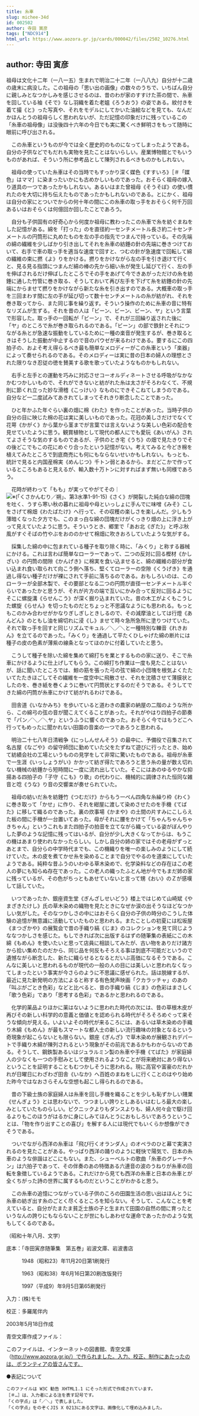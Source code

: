 ```yaml
---
title: 糸車
slug: michee-34d
id: 002502
author: 寺田 寅彦
tags: ["NDC914"]
html_url: https://www.aozora.gr.jp/cards/000042/files/2502_10276.html
---
```


## author: 寺田 寅彦

祖母は文化十二年（一八一五）生まれで明治二十二年（一八八九）自分が十二歳の歳末に病没した。この祖母の「思い出の画像」の数々のうちで、いちばん自分に親しみとなつかしみを感じさせるのは、昔のわが家のすすけた茶の間で、糸車を回している袖《そで》なし羽織を着た老媼《ろうおう》の姿である。紋付きを着て撮《と》った写真や、それをモデルにしてかいた油絵などを見ても、なんだかほんとうの祖母らしく思われないが、ただ記憶の印象だけに残っているこの「糸車の祖母像」は没後四十六年の今日でも実に驚くべき鮮明さをもって随時に眼前に呼び出される。

　この糸車というものが今では全く歴史的のものになってしまったようである。自分の子供などでもだれも実物を見たことはないらしい。産業博物館とでもいうものがあれば、そういう所に参考品として陳列されるべきものかもしれない。

　祖母の使っていた糸車はその当時でもすっかり深く媒色《すすいろ》［＃「媒色」はママ］に染まったいかにも古めかしいものであった。おそらく祖母の嫁入り道具の一つであったかもしれない。あるいはまた曾祖母《そうそぼ》の使い慣れたのを大切に持ち伝えたものであったかもしれないのである。とにかく、祖母は自分の家にとついでからの何十年の間にこの糸車の取っ手をおそらく何千万回あるいはおそらくは何億回か回したことであろう。

　自分も子供固有の好奇心から何度か祖母に教わったこの糸車で糸を紡ぐまねをした記憶がある。綿を「打った」のを直径約一センチメートル長さ約二十センチメートルの円筒形に丸めたものを左の手の指先でつまんで持っている。その先端の綿の繊維を少しばかり引き出してそれを糸車の紡錘の針の先端に巻きつけておいて、右手で車の取っ手を適当な速度で回すと、つむの針が急速度で回転して綿の繊維の束に撚《よ》りをかける。撚りをかけながら左の手を引き退けて行くと、見る見る指頭につまんだ綿の棒の先から細い糸が発生し延びて行く、左の手を伸ばされるだけ伸ばしたところでその手をあげて今できあがっただけの糸を紡錘に通した竹管に巻き取る、そうしておいて再び左手を下げて糸を紡錘の針の先端にからませて撚りをかけながら新たな糸を引き出すのである。大概車の取っ手を三回まわす間に左の手が延び切って数十センチメートルの糸が紡がれ、それを巻き取ってから、また同じ事を繰り返す。そういう操作のために糸車の音に特有なリズムが生ずる。それを昔の人は「ビーン、ビーン、ビーン、ヤ」という言葉で形容した。取っ手の一回転が「ビーン」で、それが三回繰り返された後に「ヤ」のところで糸が巻き取られるのである。「ビーン」の部で鉄針とそれにつながる糸とが急速な振動をしているために一種の楽音が発生するが、巻き取るときはそうした振動が中止するので音のパウゼが来るわけである。要するにこの四拍子の、およそ考え得らるべき最も簡単なメロディーがこの糸車という「楽器」によって奏せられるのである。そのメロディーは実に昔の日本の婦人の理想とされた限りなき忍従の徳を賛美する歌を歌っていたようなものかもしれない。

　右手と左手との運動を巧みに対応させコーオルディネートさせる呼吸がなかなかむつかしいもので、それができないと紡がれた糸は太さがそろわなくて、不規則に節くれ立った妙な滑稽《こっけい》なものにできそこねてしまうのである。自分など一二度試みてあきれてしまってそれきり断念したことであった。

　ひと年かふた年ぐらい裏の畑に棉《わた》を作ったことがあった。当時子供の自分の目に映じた棉の花は実に美しいものであった。花冠の美しさだけでなくて花萼《かがく》から葉から茎までが言葉では言えないような美しい色彩の配合を見せていたように思う。観賞植物として現代の都人にでも愛玩《あいがん》されてよさそうな気のするものであるが、子供のとき宅《うち》の畑で見たきりでその後どこでもこの花にめぐり合ったという記憶がない。考えてみると今どき棉を植えてみたところで到底商売にも何にもならないせいかもしれない。もっとも、統計で見ると内国産棉実《めんじつ》千トン弱とあるから、まだどこかで作っているところもあると見えるが、輸入数十万トンに対すればまず無いも同様であろう。

　花時が終わって「もも」が実ってやがてその｜![※(「くさかんむり／朔」、第3水準1-91-15)](https://www.aozora.gr.jp/cards/000042/files/../../../gaiji/1-91/1-91-15.png)《さく》が開裂した純白な綿の団塊を吐く、うすら寒い秋の暮れに祖母や母といっしょに手んでに味噌《みそ》こしをさげて棉畑《わたばたけ》へ行って、その収穫の楽しさを楽しんだ。少しもう薄暗くなった夕方でも、このまっ白な綿の団塊だけがくっきり畑の上に浮き上がって見えていたように思う。そういうとき、郷里で「あお北《ぎた》」と呼ぶ秋風がすぐそばの竹やぶをおののかせて棉畑に吹きおろしていたような気がする。

　採集した綿の中に包まれている種子を取り除く時に、「みくり」と称する器械にかける。これは言わば簡単なローラーであって、二つの反対に回る樫材《かしざい》の円筒の間隙《かんげき》に棉実を食い込ませると、綿の繊維の部分が食い込まれ食い取られて向こう側へ落ち、堅くてローラーの空隙《くうげき》を通過し得ない種子だけが裸にされて手前に落ちるのである。おもしろいのは、このローラーが全部木製で、その要部となる二つの円筒が直径一センチメートル半ぐらいであったかと思うが、それが片方の端で互いにかみ合って反対に回るようにそこに螺旋溝《らせんこう》が深く掘り込まれていた。昔の木工がよくもこうした螺旋《らせん》を切ったものだとちょっと不思議なようにも思われる。もっともこのかみ合わせがかなりぎしぎしときしるので、その減摩油としては行燈《あんどん》のともし油を綿切れに浸《し》ませて時々急所急所に塗りつけていた。それで取っ手を回すと同じリズムでキュル／＼／＼と一種特別な轢音《れきおん》を立てるのであった。「みくり」を通過して平たくひしゃげた綿の断片には種子の皮の色素が薄紫の線条となってほのかに付着していたと思う。

　こうして種子を除いた綿を集めて綿打ちを業とするものの家に送り、そこで糸車にかけるように仕上げしてもらう。この綿打ち作業は一度も見たことはないが、話に聞いたところでは、鯨の筋を張った弓の弦で綿の小団塊を根気よくたたいてたたきほごしてその繊維を一度空中に飛散させ、それを沈積させて薄膜状としたのを、巻き紙を巻くように巻いて円筒状とするのだそうである。そうしてできた綿の円筒が糸車にかけて紡がれるわけである。　　

　田舎道《いなかみち》を歩いていると道わきの農家の納屋の二階のような所から、この綿弓の弦の音が聞こえてくることがあった。それがやはり四拍子の節奏で「パン／＼／＼ヤ」というふうに響くのであった。おそらく今ではもうどこへ行ってもめったに聞かれない田園の音楽の一つであろうと思われる。

　明治二十七八年日清戦争《にっしんせんそう》の最中に、予備役で召集されて名古屋《なごや》の留守師団に勤めていた父をたずねて遊びに行ったとき、始めて紡績会社の工場というものの見学をして非常に驚いたものである。祖母が糸車で一生涯《いっしょうがい》かかって紡ぎ得たであろうと思う糸の量が数え切れない機械の紡錘から短時間に一度に流れ出していた。そこにはあのゆるやかな抑揚ある四拍子の「子守《こも》り歌」の代わりに、機械的に調律された恒同な雑音と唸《うな》り音の交響楽が奏せられていた。

　祖母の紡いだ糸を紡錘竹《つむだけ》からもう一ぺん四角な糸繰り枠《わく》に巻き取って「かせ」に作り、それを紺屋に渡して染めさせたのを手機《てばた》に移して織るのであった。裏の炊事場《かまや》の土間の片すみにこしらえた板の間に手機が一台置いてあった。母がそれに腰をかけて「ちゃんちゃんちゃきちゃん」というこれもまた四拍子の拍音を立てながら織っている姿がぼんやりした夢のような記憶に残ってはいるが、自分が少し大きくなってからは、もうこの機はあまり使われなかったらしい。しかし自分の姉の家ではその老母がずっとあとまで、自分らの中学時代までも、この機織りを唯一の楽しみのようにして続けていた。木の皮を煮てかせ糸を染めることまで自分でやるのを道楽にしていたようである。純粋な昔ふうのいわゆる草木染めで、化学染料などの存在はこの老人の夢にも知らぬ存在であった。この老人の織ったふとん地が今でもまだ姉の家に残っているが、その色がちっともあせていないと言って甥《おい》のＺが感嘆して話していた。

　いつであったか、銀座資生堂《ぎんざしせいどう》楼上ではじめて山崎斌《やまざきたけし》氏の草木染めの織物を見たときになぜか涙の出そうなほどなつかしい気がした。そのなつかしさの中にはおそらく自分の子供の時分のこうした体験の追憶が無意識に活動していたものと思われる。またことしの初夏には松坂屋《まつざかや》の展覧会で昔の手織り縞《じま》のコレクションを見て同じようななつかしさを感じた。もしできれば次に出版するはずの随筆集の表紙にこの木綿《もめん》を使いたいと思って店員に相談してみたが、古い物をありだけ諸方から拾い集めたのだから、同じ品を何反もそろえる事は到底不可能だというので遺憾ながら断念した、新たに織らせるとなるとだいぶ高価になるそうである。こんなに美しいと思われるものが現代の一般の人の目には美しいと思われなくなってしまったという事実が今さらのように不思議に感ぜられた。話は脱線するが、最近に見た新発明の方法によると称する有色発声映画「クカラッチャ」のあの「叫ぶがごとき色彩」などと比べると、昔の手織り縞《じま》の色彩はまさしく「歌う色彩」であり「思考する色彩」であるかと思われるのである。

　化学的薬品よりほかに薬はないように思われた時代の次には、昔の草根木皮が再びその新しい科学的の意義と価値とを認められる時代がそろそろめぐって来そうな傾向が見える。いよいよその時代が来るころには、あるいは草木染めの手織り木綿《もめん》が最もスマートな都人士の新しい流行趣味の対象となるという奇現象が起こらないとも限らない。銀座《ぎんざ》で草木染めが展観されデパートで手織り木綿が陳列されるという現象がその前兆であるかもわからないのである。そうして、鋼鉄製あるいはジュラルミン製の糸車や手機《てばた》が家庭婦人の少なくも一つの手慰みとして使用されるようなことが将来絶対にあり得ないということを証明することもむつかしそうに思われる。現に高官や富豪のだれかれが日曜日にわざわざ田舎《いなか》へ百姓のまねをしに行くことのはやり始めた昨今ではなおさらそんな空想も起こし得られるのである。

　昔の下級士族の家庭婦人は糸車を回し手機を織ることを少しも恥ずかしい賤業《せんぎょう》とは思わないで、つつましい誇りとしあるいはむしろ最大の楽しみとしていたものらしい。ピクニックよりもダンスよりも、婦人何々会で駆け回るよりもこのほうがはるかに身にしみてほんとうにおもしろいであろうということは、「物を作り出すことの喜び」を解する人には現代でもいくらか想像ができそうである。

　ついでながら西洋の糸車は「飛び行くオランダ人」のオペラのひと幕で実演されるのを見たことがある。やっぱり西洋の踊りのように軽快で陽気で、日本の糸車のような俳諧はどこにもない。また、シューベルトの歌曲「糸車のグレーチヘン」は六拍子であって、その伴奏のあの特徴ある六連音の波のうねりが糸車の回転を象徴しているようである。これだけから見ても西洋の糸車と日本の糸車とが全くちがった詩の世界に属するものだということがわかると思う。

　この糸車の追憶につながっている子供のころの田園生活の思い出はほんとうに糸車の紡ぎ出す糸のごとく尽くるところを知らない。そうして、こんなことを考えていると、自分がたまたま貧乏士族の子と生まれて田園の自然の間に育ったというなんの誇りにもならないことが世にもしあわせな運命であったかのような気もしてくるのである。

（昭和十年八月、文学）













底本：「寺田寅彦随筆集　第五巻」岩波文庫、岩波書店


　　　1948（昭和23）年11月20日第1刷発行

　　　1963（昭和38）年6月16日第20刷改版発行

　　　1997（平成9）年9月5日第65刷発行

入力：(株)モモ

校正：多羅尾伴内

2003年5月18日作成

青空文庫作成ファイル：

このファイルは、インターネットの図書館、青空文庫（http://www.aozora.gr.jp/）で作られました。入力、校正、制作にあたったのは、ボランティアの皆さんです。











●表記について


	このファイルは W3C 勧告 XHTML1.1 にそった形式で作成されています。
	［＃…］は、入力者による注を表す記号です。
	「くの字点」は「／＼」で表しました。
	「くの字点」をのぞくJIS X 0213にある文字は、画像化して埋め込みました。